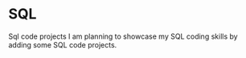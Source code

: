 # SQL
Sql code projects
I am planning to showcase my SQL coding skills by adding some SQL code projects.
